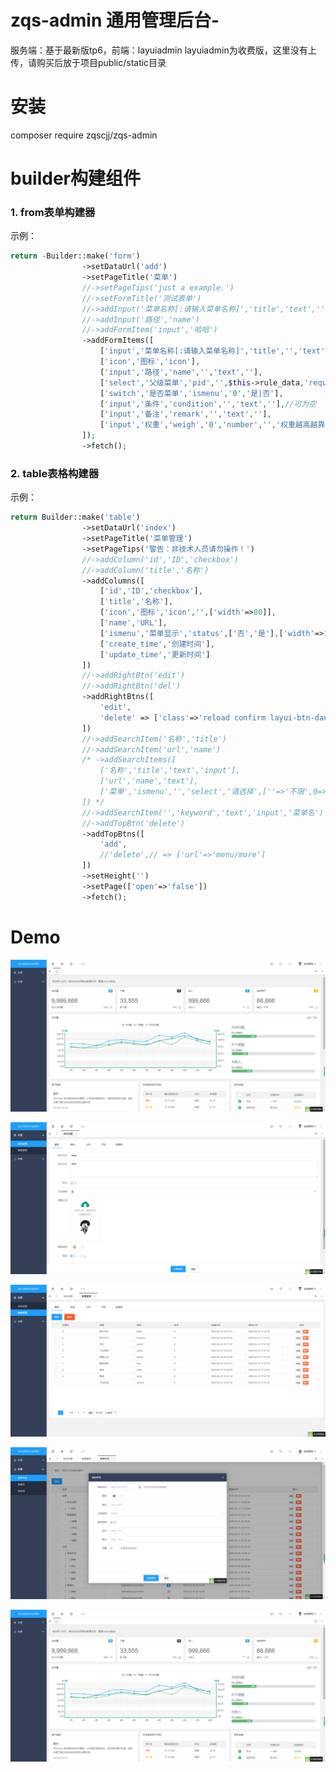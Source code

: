 # zqs-admin 通用管理后台-
服务端：基于最新版tp6，前端：layuiadmin
layuiadmin为收费版，这里没有上传，请购买后放于项目public/static目录
# 安装
composer require zqscjj/zqs-admin
# builder构建组件
### 1. from表单构建器
示例：
```php
return -Builder::make('form')
                ->setDataUrl('add')
                ->setPageTitle('菜单')
                //->setPageTips('just a example.')
                //->setFormTitle('测试表单')
                //->addInput('菜单名称[:请输入菜单名称]','title','text','','required','有可能会显到面板左侧','width:200px;')
                //->addInput('路径','name')
                //->addFormItem('input','哈哈')
                ->addFormItems([
                    ['input','菜单名称[:请输入菜单名称]','title','','text','required','有可能会显到菜单面板','width:200px;'],
                    ['icon','图标','icon'],
                    ['input','路径','name','','text',''],
                    ['select','父级菜单','pid','',$this->rule_data,'required'],
                    ['switch','是否菜单','ismenu','0','是|否'],
                    ['input','条件','condition','','text',''],//可为空
                    ['input','备注','remark','','text',''],
                    ['input','权重','weigh','0','number','','权重越高越靠前','width:60px;'],
                ]);
                ->fetch();
```

### 2. table表格构建器
示例：
```php
return Builder::make('table')
                ->setDataUrl('index')
                ->setPageTitle('菜单管理')
                ->setPageTips('警告：非技术人员请勿操作！')
                //->addColumn('id','ID','checkbox')
                //->addColumn('title','名称')
                ->addColumns([
                    ['id','ID','checkbox'],
                    ['title','名称'],
                    ['icon','图标','icon','',['width'=>80]],
                    ['name','URL'],
                    ['ismenu','菜单显示','status',['否','是'],['width'=>100]],
                    ['create_time','创建时间'],
                    ['update_time','更新时间']
                ])
                //->addRightBtn('edit')
                //->addRightBtn('del')
                ->addRightBtns([
                    'edit',
                    'delete' => ['class'=>'reload confirm layui-btn-danger'],
                ])
                //->addSearchItem('名称','title')
                //->addSearchItem('url','name')
                /* ->addSearchItems([
                    ['名称','title','text','input'],
                    ['url','name','text'],
                    ['菜单','ismenu','','select','请选择',[''=>'不限',0=>'否',1=>'是']]
                ]) */
                //->addSearchItem('','keyword','text','input','菜单名')
                //->addTopBtn('delete')
                ->addTopBtns([
                    'add',
                    //'delete',// => ['url'=>'menu/more']
                ])
                ->setHeight('')
                ->setPage(['open'=>'false'])
                ->fetch();
```
# Demo
![](https://raw.githubusercontent.com/Gooe/zqs-admin/master/demo/1.png)

![](https://raw.githubusercontent.com/Gooe/zqs-admin/master/demo/2.png)

![](https://raw.githubusercontent.com/Gooe/zqs-admin/master/demo/3.png)

![](https://raw.githubusercontent.com/Gooe/zqs-admin/master/demo/4.png)

![](https://raw.githubusercontent.com/Gooe/zqs-admin/master/demo/1.png)
